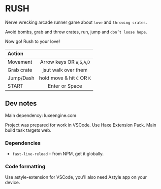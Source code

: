# RUSH

Nerve wrecking arcade runner game about `love` and `throwing crates`.

Avoid bombs, grab and throw crates, run, jump and `don’t loose hope`.

Now go! Rush to your love!

| Action     |  |
| :-         | :-:        |
| Movement   | Arrow keys OR `W`,`S`,`A`,`D` |
| Grab crate | jsut walk over them |
| Jump/Dash  | hold move & hit `C` OR `K` |
| START      | Enter or Space |

## Dev notes

Main dependency: luxeengine.com

Project was prepared for work in VSCode. Use Haxe Extension Pack.
Main build task targets web.

### Dependencies

- `fast-live-reload` - from NPM, get it globally.

### Code formatting

Use astyle-extension for VSCode, you'll also need Astyle app on your device.

